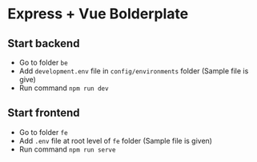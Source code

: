 # Express + Vue Bolderplate

## Start backend

- Go to folder `be`
- Add `development.env` file in `config/environments` folder (Sample file is give)
- Run command `npm run dev`

## Start frontend

- Go to folder `fe`
- Add `.env` file at root level of `fe` folder (Sample file is given)
- Run command `npm run serve`
